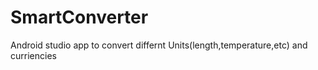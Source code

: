 # SmartConverter
Android studio app to convert differnt Units(length,temperature,etc) and curriencies
